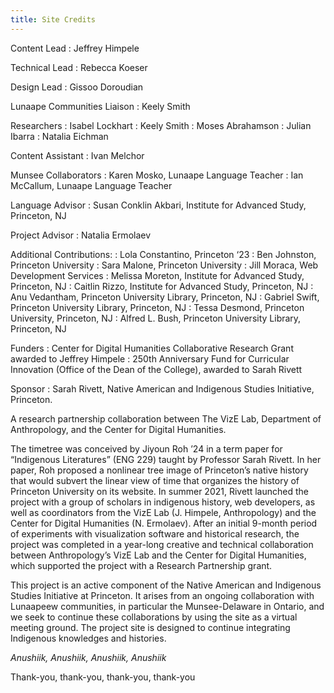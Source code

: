 ```yaml
---
title: Site Credits
---
```


Content Lead
: Jeffrey Himpele

Technical Lead
: Rebecca Koeser 

Design Lead
: Gissoo Doroudian

Lunaape Communities Liaison 
: Keely Smith

Researchers
: Isabel Lockhart
: Keely Smith
: Moses Abrahamson
: Julian Ibarra
: Natalia Eichman

Content Assistant
: Ivan Melchor

Munsee Collaborators
: Karen Mosko, Lunaape Language Teacher
: Ian McCallum, Lunaape Language Teacher

Language Advisor
: Susan Conklin Akbari, Institute for Advanced Study, Princeton, NJ

Project Advisor
: Natalia Ermolaev

Additional Contributions:
: Lola Constantino, Princeton ‘23
: Ben Johnston, Princeton University
: Sara Malone, Princeton University
: Jill Moraca, Web Development Services
: Melissa Moreton, Institute for Advanced Study, Princeton, NJ
: Caitlin Rizzo, Institute for Advanced Study, Princeton, NJ
: Anu Vedantham, Princeton University Library, Princeton, NJ
: Gabriel Swift, Princeton University Library, Princeton, NJ
: Tessa Desmond, Princeton University, Princeton, NJ
: Alfred L. Bush, Princeton University Library, Princeton, NJ

Funders
: Center for Digital Humanities Collaborative Research Grant awarded to Jeffrey Himpele
: 250th Anniversary Fund for Curricular Innovation (Office of the Dean of the College), awarded to Sarah Rivett

Sponsor
: Sarah Rivett, Native American and Indigenous Studies Initiative, Princeton.


A research partnership collaboration between The VizE Lab, Department of Anthropology, and the Center for Digital Humanities.

The timetree was conceived by Jiyoun Roh ’24 in a term paper for “Indigenous Literatures” (ENG 229) taught by Professor Sarah Rivett. In her paper, Roh proposed a nonlinear tree image of Princeton’s native history that would subvert the linear view of time that organizes the history of Princeton University on its website. In summer 2021, Rivett launched the project with a group of scholars in indigenous history, web developers, as well as coordinators from the VizE Lab (J. Himpele, Anthropology) and the Center for Digital Humanities (N. Ermolaev). After an initial 9-month period of experiments with visualization software and historical research, the project was completed in a year-long creative and technical collaboration between Anthropology’s VizE Lab and the Center for Digital Humanities, which supported the project with a Research Partnership grant.
 
This project is an active component of the Native American and Indigenous Studies Initiative at Princeton. It arises from an ongoing collaboration with Lunaapeew communities, in particular the Munsee-Delaware in Ontario, and we seek to continue these collaborations by using the site as a virtual meeting ground. The project site is designed to continue integrating Indigenous knowledges and histories. 

*Anushiik, Anushiik, Anushiik, Anushiik*

Thank-you, thank-you, thank-you, thank-you

